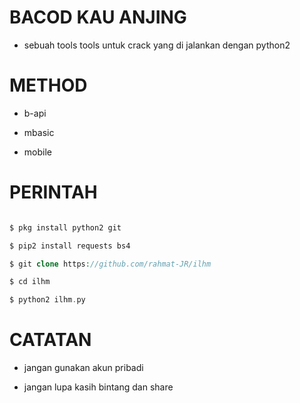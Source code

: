 # BACOD KAU ANJING

* sebuah tools tools untuk crack yang di jalankan dengan python2

# METHOD 

* b-api

* mbasic

* mobile

# PERINTAH 

```php

$ pkg install python2 git

$ pip2 install requests bs4

$ git clone https://github.com/rahmat-JR/ilhm

$ cd ilhm

$ python2 ilhm.py

```

# CATATAN

* jangan gunakan akun pribadi

* jangan lupa kasih bintang dan share
